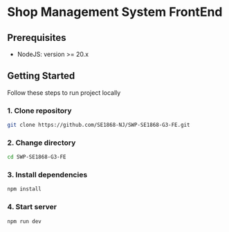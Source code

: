 # Shop Management System FrontEnd

## Prerequisites

- NodeJS: version >= 20.x

## Getting Started

Follow these steps to run project locally

### 1. Clone repository

```bash
git clone https://github.com/SE1868-NJ/SWP-SE1868-G3-FE.git
```

### 2. Change directory

```bash
cd SWP-SE1868-G3-FE
```

### 3. Install dependencies

```bash
npm install
```

### 4. Start server

```bash
npm run dev
```
